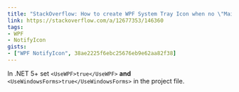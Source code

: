 ```yaml
---
title: "StackOverflow: How to create WPF System Tray Icon when no \"Main\" host window exists"
link: https://stackoverflow.com/a/12677353/146360
tags:
- WPF
- NotifyIcon
gists:
- ["WPF NotifyIcon", 38ae2225f6ebc25676eb9e62aa82f38]
---
```

In .NET 5+ set `<UseWPF>true</UseWPF>` **and** `<UseWindowsForms>true</UseWindowsForms>` in the project file.
